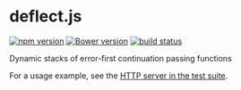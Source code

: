 deflect.js
==========

[![npm version](https://img.shields.io/npm/v/deflect.svg)](https://www.npmjs.com/package/deflect)
[![Bower version](https://img.shields.io/bower/v/deflect.svg)](http://bower.io/search/?q=deflect)
[![build status](https://img.shields.io/travis/kemitchell/deflect.js.svg)](http://travis-ci.org/kemitchell/deflect.js)

Dynamic stacks of error-first continuation passing functions

For a usage example, see the [HTTP server in the test suite](./test/http-server.test.js).
